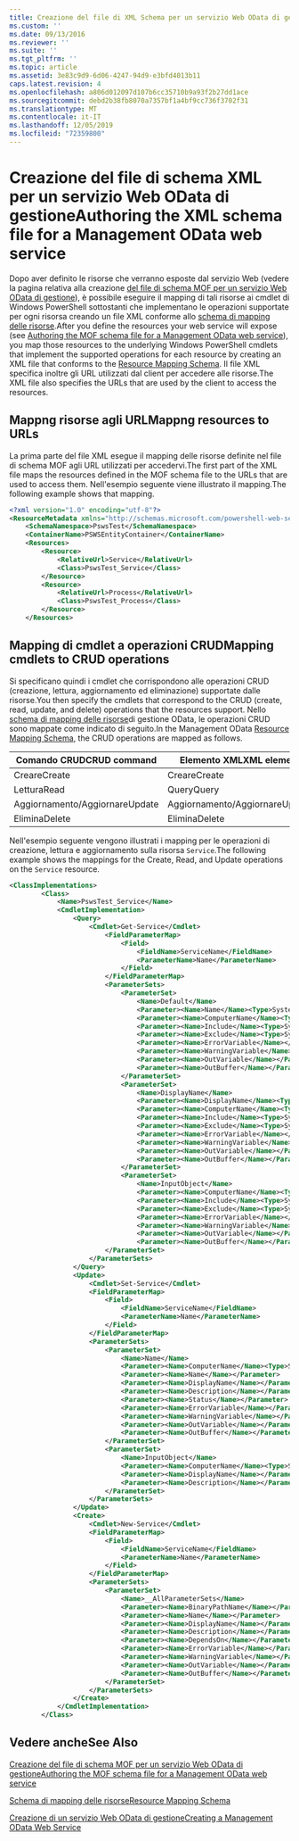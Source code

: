 ```yaml
---
title: Creazione del file di XML Schema per un servizio Web OData di gestione | Microsoft Docs
ms.custom: ''
ms.date: 09/13/2016
ms.reviewer: ''
ms.suite: ''
ms.tgt_pltfrm: ''
ms.topic: article
ms.assetid: 3e83c9d9-6d06-4247-94d9-e3bfd4013b11
caps.latest.revision: 4
ms.openlocfilehash: a806d012097d107b6cc35710b9a93f2b27dd1ace
ms.sourcegitcommit: debd2b38fb8070a7357bf1a4bf9cc736f3702f31
ms.translationtype: MT
ms.contentlocale: it-IT
ms.lasthandoff: 12/05/2019
ms.locfileid: "72359800"
---
```

# <a name="authoring-the-xml-schema-file-for-a-management-odata-web-service"></a><span data-ttu-id="44c92-102">Creazione del file di schema XML per un servizio Web OData di gestione</span><span class="sxs-lookup"><span data-stu-id="44c92-102">Authoring the XML schema file for a Management OData web service</span></span>

<span data-ttu-id="44c92-103">Dopo aver definito le risorse che verranno esposte dal servizio Web (vedere la pagina relativa alla creazione [del file di schema MOF per un servizio Web OData di gestione](./authoring-the-mof-schema-file-for-a-management-odata-web-service.md)), è possibile eseguire il mapping di tali risorse ai cmdlet di Windows PowerShell sottostanti che implementano le operazioni supportate per ogni risorsa creando un file XML conforme allo [schema di mapping delle risorse](./resource-mapping-schema.md).</span><span class="sxs-lookup"><span data-stu-id="44c92-103">After you define the resources your web service will expose (see [Authoring the MOF schema file for a Management OData web service](./authoring-the-mof-schema-file-for-a-management-odata-web-service.md)), you map those resources to the underlying Windows PowerShell cmdlets that implement the supported operations for each resource by creating an XML file that conforms to the [Resource Mapping Schema](./resource-mapping-schema.md).</span></span> <span data-ttu-id="44c92-104">Il file XML specifica inoltre gli URL utilizzati dal client per accedere alle risorse.</span><span class="sxs-lookup"><span data-stu-id="44c92-104">The XML file also specifies the URLs that are used by the client to access the resources.</span></span>

## <a name="mappng-resources-to-urls"></a><span data-ttu-id="44c92-105">Mappng risorse agli URL</span><span class="sxs-lookup"><span data-stu-id="44c92-105">Mappng resources to URLs</span></span>

<span data-ttu-id="44c92-106">La prima parte del file XML esegue il mapping delle risorse definite nel file di schema MOF agli URL utilizzati per accedervi.</span><span class="sxs-lookup"><span data-stu-id="44c92-106">The first part of the XML file maps the resources defined in the MOF schema file to the URLs that are used to access them.</span></span> <span data-ttu-id="44c92-107">Nell'esempio seguente viene illustrato il mapping.</span><span class="sxs-lookup"><span data-stu-id="44c92-107">The following example shows that mapping.</span></span>

```xml
<?xml version="1.0" encoding="utf-8"?>
<ResourceMetadata xmlns="http://schemas.microsoft.com/powershell-web-services/2010/09">
    <SchemaNamespace>PswsTest</SchemaNamespace>
    <ContainerName>PSWSEntityContainer</ContainerName>
    <Resources>
        <Resource>
            <RelativeUrl>Service</RelativeUrl>
            <Class>PswsTest_Service</Class>
        </Resource>
        <Resource>
            <RelativeUrl>Process</RelativeUrl>
            <Class>PswsTest_Process</Class>
        </Resource>
    </Resources>
```

## <a name="mapping-cmdlets-to-crud-operations"></a><span data-ttu-id="44c92-108">Mapping di cmdlet a operazioni CRUD</span><span class="sxs-lookup"><span data-stu-id="44c92-108">Mapping cmdlets to CRUD operations</span></span>

<span data-ttu-id="44c92-109">Si specificano quindi i cmdlet che corrispondono alle operazioni CRUD (creazione, lettura, aggiornamento ed eliminazione) supportate dalle risorse.</span><span class="sxs-lookup"><span data-stu-id="44c92-109">You then specify the cmdlets that correspond to the CRUD (create, read, update, and delete) operations that the resources support.</span></span> <span data-ttu-id="44c92-110">Nello [schema di mapping delle risorse](./resource-mapping-schema.md)di gestione OData, le operazioni CRUD sono mappate come indicato di seguito.</span><span class="sxs-lookup"><span data-stu-id="44c92-110">In the Management OData [Resource Mapping Schema](./resource-mapping-schema.md), the CRUD operations are mapped as follows.</span></span>

|<span data-ttu-id="44c92-111">Comando CRUD</span><span class="sxs-lookup"><span data-stu-id="44c92-111">CRUD command</span></span>|<span data-ttu-id="44c92-112">Elemento XML</span><span class="sxs-lookup"><span data-stu-id="44c92-112">XML element</span></span>|
|------------------|-----------------|
|<span data-ttu-id="44c92-113">Creare</span><span class="sxs-lookup"><span data-stu-id="44c92-113">Create</span></span>|<span data-ttu-id="44c92-114">Creare</span><span class="sxs-lookup"><span data-stu-id="44c92-114">Create</span></span>|
|<span data-ttu-id="44c92-115">Lettura</span><span class="sxs-lookup"><span data-stu-id="44c92-115">Read</span></span>|<span data-ttu-id="44c92-116">Query</span><span class="sxs-lookup"><span data-stu-id="44c92-116">Query</span></span>|
|<span data-ttu-id="44c92-117">Aggiornamento/Aggiornare</span><span class="sxs-lookup"><span data-stu-id="44c92-117">Update</span></span>|<span data-ttu-id="44c92-118">Aggiornamento/Aggiornare</span><span class="sxs-lookup"><span data-stu-id="44c92-118">Update</span></span>|
|<span data-ttu-id="44c92-119">Elimina</span><span class="sxs-lookup"><span data-stu-id="44c92-119">Delete</span></span>|<span data-ttu-id="44c92-120">Elimina</span><span class="sxs-lookup"><span data-stu-id="44c92-120">Delete</span></span>|

<span data-ttu-id="44c92-121">Nell'esempio seguente vengono illustrati i mapping per le operazioni di creazione, lettura e aggiornamento sulla risorsa `Service`.</span><span class="sxs-lookup"><span data-stu-id="44c92-121">The following example shows the mappings for the Create, Read, and Update operations on the `Service` resource.</span></span>

```xml
<ClassImplementations>
        <Class>
            <Name>PswsTest_Service</Name>
            <CmdletImplementation>
                <Query>
                    <Cmdlet>Get-Service</Cmdlet>
                        <FieldParameterMap>
                            <Field>
                                <FieldName>ServiceName</FieldName>
                                <ParameterName>Name</ParameterName>
                            </Field>
                        </FieldParameterMap>
                        <ParameterSets>
                            <ParameterSet>
                                <Name>Default</Name>
                                <Parameter><Name>Name</Name><Type>System.String[]</Type></Parameter>
                                <Parameter><Name>ComputerName</Name><Type>System.String[]</Type></Parameter>
                                <Parameter><Name>Include</Name><Type>System.String[]</Type></Parameter>
                                <Parameter><Name>Exclude</Name><Type>System.String[]</Type></Parameter>
                                <Parameter><Name>ErrorVariable</Name></Parameter>
                                <Parameter><Name>WarningVariable</Name></Parameter>
                                <Parameter><Name>OutVariable</Name></Parameter>
                                <Parameter><Name>OutBuffer</Name></Parameter>
                            </ParameterSet>
                            <ParameterSet>
                                <Name>DisplayName</Name>
                                <Parameter><Name>DisplayName</Name><Type>System.String[]</Type></Parameter>
                                <Parameter><Name>ComputerName</Name><Type>System.String[]</Type></Parameter>
                                <Parameter><Name>Include</Name><Type>System.String[]</Type></Parameter>
                                <Parameter><Name>Exclude</Name><Type>System.String[]</Type></Parameter>
                                <Parameter><Name>ErrorVariable</Name></Parameter>
                                <Parameter><Name>WarningVariable</Name></Parameter>
                                <Parameter><Name>OutVariable</Name></Parameter>
                                <Parameter><Name>OutBuffer</Name></Parameter>
                            </ParameterSet>
                            <ParameterSet>
                                <Name>InputObject</Name>
                                <Parameter><Name>ComputerName</Name><Type>System.String[]</Type></Parameter>
                                <Parameter><Name>Include</Name><Type>System.String[]</Type></Parameter>
                                <Parameter><Name>Exclude</Name><Type>System.String[]</Type></Parameter>
                                <Parameter><Name>ErrorVariable</Name></Parameter>
                                <Parameter><Name>WarningVariable</Name></Parameter>
                                <Parameter><Name>OutVariable</Name></Parameter>
                                <Parameter><Name>OutBuffer</Name></Parameter>
                        </ParameterSet>
                    </ParameterSets>
                </Query>
                <Update>
                    <Cmdlet>Set-Service</Cmdlet>
                    <FieldParameterMap>
                        <Field>
                            <FieldName>ServiceName</FieldName>
                            <ParameterName>Name</ParameterName>
                        </Field>
                    </FieldParameterMap>
                    <ParameterSets>
                        <ParameterSet>
                            <Name>Name</Name>
                            <Parameter><Name>ComputerName</Name><Type>System.String[]</Type></Parameter>
                            <Parameter><Name>Name</Name></Parameter>
                            <Parameter><Name>DisplayName</Name></Parameter>
                            <Parameter><Name>Description</Name></Parameter>
                            <Parameter><Name>Status</Name></Parameter>
                            <Parameter><Name>ErrorVariable</Name></Parameter>
                            <Parameter><Name>WarningVariable</Name></Parameter>
                            <Parameter><Name>OutVariable</Name></Parameter>
                            <Parameter><Name>OutBuffer</Name></Parameter>
                        </ParameterSet>
                        <ParameterSet>
                            <Name>InputObject</Name>
                            <Parameter><Name>ComputerName</Name><Type>System.String[]</Type></Parameter>
                            <Parameter><Name>DisplayName</Name></Parameter>
                            <Parameter><Name>Description</Name></Parameter>
                        </ParameterSet>
                    </ParameterSets>
                </Update>
                <Create>
                    <Cmdlet>New-Service</Cmdlet>
                    <FieldParameterMap>
                        <Field>
                            <FieldName>ServiceName</FieldName>
                            <ParameterName>Name</ParameterName>
                        </Field>
                    </FieldParameterMap>
                    <ParameterSets>
                        <ParameterSet>
                            <Name>__AllParameterSets</Name>
                            <Parameter><Name>BinaryPathName</Name></Parameter>
                            <Parameter><Name>Name</Name></Parameter>
                            <Parameter><Name>DisplayName</Name></Parameter>
                            <Parameter><Name>Description</Name></Parameter>
                            <Parameter><Name>DependsOn</Name></Parameter>
                            <Parameter><Name>ErrorVariable</Name></Parameter>
                            <Parameter><Name>WarningVariable</Name></Parameter>
                            <Parameter><Name>OutVariable</Name></Parameter>
                            <Parameter><Name>OutBuffer</Name></Parameter>
                        </ParameterSet>
                    </ParameterSets>
                </Create>
            </CmdletImplementation>
        </Class>
```

## <a name="see-also"></a><span data-ttu-id="44c92-122">Vedere anche</span><span class="sxs-lookup"><span data-stu-id="44c92-122">See Also</span></span>

[<span data-ttu-id="44c92-123">Creazione del file di schema MOF per un servizio Web OData di gestione</span><span class="sxs-lookup"><span data-stu-id="44c92-123">Authoring the MOF schema file for a Management OData web service</span></span>](./authoring-the-mof-schema-file-for-a-management-odata-web-service.md)

[<span data-ttu-id="44c92-124">Schema di mapping delle risorse</span><span class="sxs-lookup"><span data-stu-id="44c92-124">Resource Mapping Schema</span></span>](./resource-mapping-schema.md)

[<span data-ttu-id="44c92-125">Creazione di un servizio Web OData di gestione</span><span class="sxs-lookup"><span data-stu-id="44c92-125">Creating a Management OData Web Service</span></span>](./creating-a-management-odata-web-service.md)